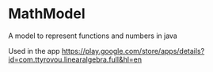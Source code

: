 # MathModel
A model to represent functions and numbers in java

Used in the app https://play.google.com/store/apps/details?id=com.ttyrovou.linearalgebra.full&hl=en
